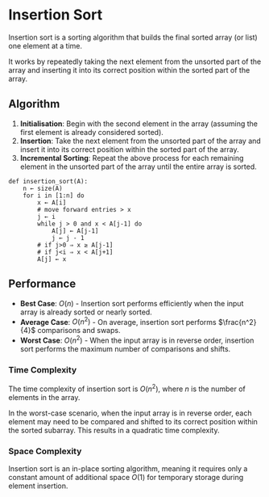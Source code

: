 # Insertion Sort

Insertion sort is a sorting algorithm that builds the final sorted array (or list) one element at a time.

It works by repeatedly taking the next element from the unsorted part of the array and inserting it into its correct position within the sorted part of the array.

## Algorithm

1. **Initialisation**: Begin with the second element in the array (assuming the first element is already considered sorted).
2. **Insertion**: Take the next element from the unsorted part of the array and insert it into its correct position within the sorted part of the array.
3. **Incremental Sorting**: Repeat the above process for each remaining element in the unsorted part of the array until the entire array is sorted.

```
def insertion_sort(A):
	n ← size(A)
	for i in [1:n] do
		x ← A[i]
		# move forward entries > x
		j ← i
		while j > 0 and x < A[j-1] do
			A[j] ← A[j-1]
			j ← j - 1
		# if j>0 ⇒ x ≥ A[j-1]
		# if j<i ⇒ x < A[j+1]
		A[j] ← x
```

## Performance

- **Best Case**: $O(n)$ - Insertion sort performs efficiently when the input array is already sorted or nearly sorted.
- **Average Case**: $O(n^2)$ - On average, insertion sort performs $\frac{n^2}{4}$ comparisons and swaps.
- **Worst Case**: $O(n^2)$ - When the input array is in reverse order, insertion sort performs the maximum number of comparisons and shifts.

### Time Complexity

The time complexity of insertion sort is $O(n^2)$, where $n$ is the number of elements in the array.

In the worst-case scenario, when the input array is in reverse order, each element may need to be compared and shifted to its correct position within the sorted subarray. This results in a quadratic time complexity.

### Space Complexity

Insertion sort is an in-place sorting algorithm, meaning it requires only a constant amount of additional space $O(1)$ for temporary storage during element insertion.